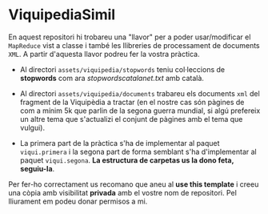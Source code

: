 # ViquipediaSimil

En aquest repositori hi trobareu una "llavor" per a poder usar/modificar el
`MapReduce` vist a classe i també les llibreries de processament de documents `XML`. A partir
d'aquesta llavor podreu fer la vostra pràctica.

- Al directori `assets/viquipedia/stopwords` teniu col·leccions de **stopwords**
com ara _stopwordscatalanet.txt_ amb català.

- Al directori `assets/viquipedia/documents` trabareu els documents `xml` del
  fragment de la Viquipèdia a tractar (en el nostre cas són pàgines de com a
mínim 5k que parlin de la segona guerra mundial, si algú prefereix un altre
tema que s'actualizi el conjunt de pàgines amb el tema que vulgui).

- La primera part de la pràctica s'ha de implementar al paquet `viqui.primera` i la segona part
de forma semblant s'ha d'implementar al paquet `viqui.segona`. **La estructura de carpetas us la dono feta, seguiu-la**.

Per fer-ho correctament us recomano que aneu al **use this template** i creeu
una còpia amb visibilitat **privada** amb el vostre nom de repositori.  Pel
lliurament em podeu donar permisos a mi.
